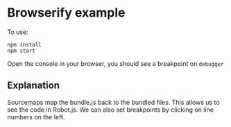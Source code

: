 # Browserify example

To use:
```
npm install
npm start
```

Open the console in your browser, you should see a breakpoint on `debugger`

## Explanation

Sourcemaps map the bundle.js back to the bundled files. This allows us to see the code in Robot.js.
We can also set breakpoints by clicking on line numbers on the left.
